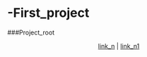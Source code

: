 # -First_project

###Project_root

<p align="center">
  <a href="Link">link_n</a> |
  <a href="Link_1">link_n1</a>
</p>
